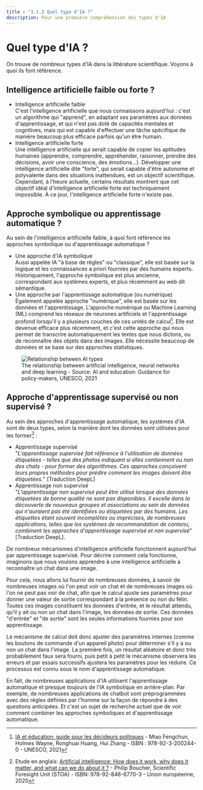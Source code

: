 ```yaml
---
title : "3.1.2 Quel type d'IA ?"
description: Pour une première compréhension des types d'IA
---
```


# Quel type d'IA ?  
On trouve de nombreux types d'IA dans la littérature scientifique. Voyons à quoi ils font référence.

## Intelligence artificielle faible ou forte ?
- Intelligence artificielle faible  
  C'est l'intelligence artificielle que nous connaissons aujourd'hui : c'est un algorithme qui "apprend", en adaptant ses paramètres aux données d'apprentissage, et qui n'est pas doté de capacités mentales et cognitives, mais qui est capable d'effectuer une tâche spécifique de manière beaucoup plus efficace parfois qu'un être humain.
- Intelligence artificielle forte  
  Une intelligence artificielle qui serait capable de copier les aptitudes humaines (apprendre, comprendre, appréhender, raisonner, prendre des décisions, avoir une conscience, des émotions...). Développer une intelligence artificielle dite "forte", qui serait capable d'être autonome et polyvalente dans des situations inattendues, est un objectif scientifique. Cependant, à l'heure actuelle, certains résultats montrent que cet objectif idéal d'intelligence artificielle forte est techniquement impossible. À ce jour, l'intelligence artificielle forte n'existe pas.

## Approche symbolique ou apprentissage automatique ?

Au sein de l'intelligence artificielle faible, à quoi font référence les approches symbolique ou d'apprentissage automatique ?

- Une approche d'IA symbolique  
  Aussi appelée IA "à base de règles" ou "classique", elle est basée sur la logique et les connaissances a priori fournies par des humains experts.
  Historiquement, l'approche symbolique est plus ancienne, correspondant aux systèmes experts, et plus récemment au web dit sémantique.
- Une approche par l'apprentissage automatique (ou numérique)  
  Également appelée approche "numérique", elle est basée sur les données et l'apprentissage.
  L'approche numérique ou Machine Learning (ML) comprend les réseaux de neurones artificiels et l'apprentissage profond lorsqu'il y a plusieurs couches de ces unités de calcul[^1]. Elle est devenue efficace plus récemment, et c'est cette approche qui nous permet de transcrire automatiquement les textes que nous dictons, ou de reconnaître des objets dans des images. Elle nécessite beaucoup de données et se base sur des approches statistiques.

<figure>
  <img src="Images/Machine-Learning-NN-Deep-Learning.png" alt= "Relationship between AI types">
  <figcaption>The relationship between artificial intelligence, neural networks and deep learning - Source: AI and education: Guidance for policy-makers, UNESCO, 2021</figcaption>
</figure>

## Approche d'apprentissage supervisé ou non supervisé ?

Au sein des approches d'apprentissage automatique, les systèmes d'IA sont de deux types, selon la manière dont les données sont utilisées pour les former[^2] :

- Apprentissage supervisé  
  "*L'apprentissage supervisé fait référence à l'utilisation de données étiquetées - telles que des photos indiquant si elles contiennent ou non des chats - pour former des algorithmes. Ces approches conçoivent leurs propres méthodes pour prédire comment les images doivent être étiquetées.*" [Traduction DeepL]
- Apprentissage non supervisé  
  "*L'apprentissage non supervisé peut être utilisé lorsque des données étiquetées de bonne qualité ne sont pas disponibles. Il excelle dans la découverte de nouveaux groupes et associations au sein de données qui n'auraient pas été identifiées ou étiquetées par des humains. Les étiquettes étant souvent incomplètes ou imprécises, de nombreuses applications, telles que les systèmes de recommandation de contenu, combinent les approches d'apprentissage supervisé et non supervisé*" [Traduction DeepL].

De nombreux mécanismes d'intelligence artificielle fonctionnent aujourd'hui par apprentissage supervisé. Pour décrire comment cela fonctionne, imaginons que nous voulons apprendre à une intelligence artificielle à reconnaître un chat dans une image.

Pour cela, nous allons lui fournir de nombreuses données, à savoir de nombreuses images où l'on peut voir un chat et de nombreuses images où l'on ne peut pas voir de chat, afin que le calcul ajuste ses paramètres pour donner une valeur de sortie correspondant à la présence ou non du félin. Toutes ces images constituent les données d'entrée, et le résultat attendu, qu'il y ait ou non un chat dans l'image, les données de sortie. Ces données "d'entrée" et "de sortie" sont les seules informations fournies pour son apprentissage.

Le mécanisme de calcul doit donc ajuster des paramètres internes (comme les boutons de commande d'un appareil photo) pour déterminer s'il y a ou non un chat dans l'image. La première fois, un résultat aléatoire et donc très probablement faux sera fourni, puis petit à petit le mécanisme observera les erreurs et par essais successifs ajustera les paramètres pour les réduire. Ce processus est connu sous le nom d'apprentissage automatique.

En fait, de nombreuses applications d'IA utilisent l'apprentissage automatique et presque toujours de l'IA symbolique en arrière-plan. Par exemple, de nombreuses applications de chatbot sont préprogrammées avec des règles définies par l'homme sur la façon de répondre à des questions anticipées. Et c'est un sujet de recherche actuel que de voir comment combiner les approches symboliques et d'apprentissage automatique.

[^1]: [IA et éducation: guide pour les décideurs politiques](https://unesdoc.unesco.org/ark:/48223/pf0000380006) - Miao Fengchun, Holmes Wayne, Ronghuai Huang, Hui Zhang - ISBN : 978-92-3-200244-0 - UNESCO, 2021

[^2]: Etude en anglais: [Artificial intelligence: How does it work, why does it matter, and what can we do about it ?](https://www.europarl.europa.eu/thinktank/en/document/EPRS_STU(2020)641547) - Philip Boucher, Scientific Foresight Unit (STOA) - ISBN: 978-92-846-6770-3 - Union européenne, 2020
